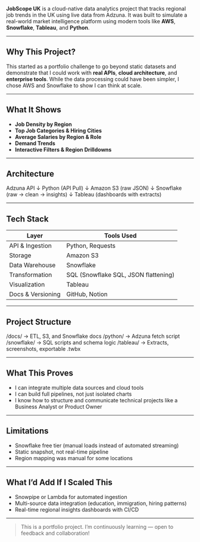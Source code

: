 **JobScope UK** is a cloud-native data analytics project that tracks regional job trends in the UK using live data from Adzuna. It was built to simulate a real-world market intelligence platform using modern tools like **AWS**, **Snowflake**, **Tableau**, and **Python**.

---

## Why This Project?

This started as a portfolio challenge to go beyond static datasets and demonstrate that I could work with **real APIs**, **cloud architecture**, and **enterprise tools**. While the data processing could have been simpler, I chose AWS and Snowflake to show I can think at scale.

---

## What It Shows

- **Job Density by Region**
- **Top Job Categories & Hiring Cities**
- **Average Salaries by Region & Role**
- **Demand Trends**
- **Interactive Filters & Region Drilldowns**

---

## Architecture
Adzuna API
↓
Python (API Pull)
↓
Amazon S3 (raw JSON)
↓
Snowflake (raw → clean → insights)
↓
Tableau (dashboards with extracts)

---

## Tech Stack

| Layer            | Tools Used                          |
|------------------|-------------------------------------|
| API & Ingestion  | Python, Requests                    |
| Storage          | Amazon S3                           |
| Data Warehouse   | Snowflake                           |
| Transformation   | SQL (Snowflake SQL, JSON flattening)|
| Visualization    | Tableau                             |
| Docs & Versioning| GitHub, Notion                      |

---

## Project Structure

/docs/ → ETL, S3, and Snowflake docs
/python/ → Adzuna fetch script
/snowflake/ → SQL scripts and schema logic
/tableau/ → Extracts, screenshots, exportable .twbx

---

## What This Proves

- I can integrate multiple data sources and cloud tools
- I can build full pipelines, not just isolated charts
- I know how to structure and communicate technical projects like a Business Analyst or Product Owner

---

## Limitations

- Snowflake free tier (manual loads instead of automated streaming)
- Static snapshot, not real-time pipeline
- Region mapping was manual for some locations

---

## What I’d Add If I Scaled This

- Snowpipe or Lambda for automated ingestion
- Multi-source data integration (education, immigration, hiring patterns)
- Real-time regional insights dashboards with CI/CD

---

> This is a portfolio project. I’m continuously learning — open to feedback and collaboration!
